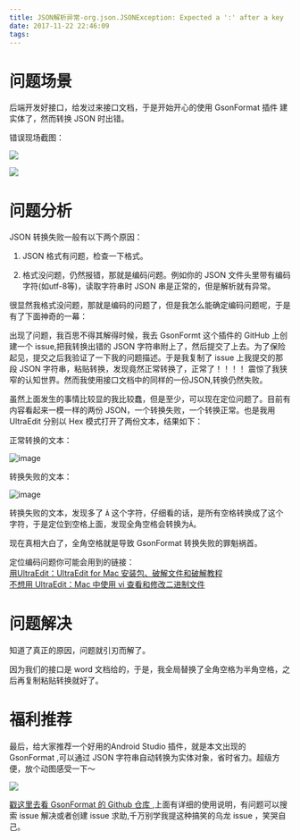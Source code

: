 ```yaml
---
title: JSON解析异常-org.json.JSONException: Expected a ':' after a key
date: 2017-11-22 22:46:09
tags:
---
```


# 问题场景

后端开发好接口，给发过来接口文档，于是开始开心的使用 GsonFormat 插件 建实体了，然而转换 JSON 时出错。

错误现场截图：

![](http://oriwplcze.bkt.clouddn.com/4d58d873368d1fd254a1fd2d75bc890b.png)

![](http://oriwplcze.bkt.clouddn.com/750345e68b1fa64deb718ab973fe6800.png)



# 问题分析

JSON 转换失败一般有以下两个原因：

1. JSON 格式有问题，检查一下格式。

2. 格式没问题，仍然报错，那就是编码问题。例如你的 JSON 文件头里带有编码字符(如utf-8等)，读取字符串时 JSON 串是正常的，但是解析就有异常。



很显然我格式没问题，那就是编码的问题了，但是我怎么能确定编码问题呢，于是有了下面神奇的一幕：

出现了问题，我百思不得其解得时候，我去 GsonFormt 这个插件的 GitHub 上创建一个 issue,把我转换出错的 JSON 字符串附上了，然后提交了上去。为了保险起见，提交之后我验证了一下我的问题描述。于是我复制了 issue 上我提交的那段 JSON 字符串，粘贴转换，发现竟然正常转换了，正常了！！！！ 震惊了我狭窄的认知世界。然而我使用接口文档中的同样的一份JSON,转换仍然失败。

虽然上面发生的事情比较显的我比较蠢，但是至少，可以现在定位问题了。目前有内容看起来一模一样的两份 JSON，一个转换失败，一个转换正常。也是我用 UltraEdit 分别以 Hex 模式打开了两份文本，结果如下：



正常转换的文本：

![image](https://user-images.githubusercontent.com/16207639/33135900-665be874-cf69-11e7-9e4a-29991f0ff107.png)

转换失败的文本：

![image](https://user-images.githubusercontent.com/16207639/33136041-cc643590-cf69-11e7-8aeb-ec6fde8da68a.png)


转换失败的文本，发现多了 `Â` 这个字符，仔细看的话，是所有空格转换成了这个字符，于是定位到空格上面，发现全角空格会转换为`Â`。

现在真相大白了，全角空格就是导致 GsonFormat 转换失败的罪魁祸首。

定位编码问题你可能会用到的链接：  
[用UltraEdit：UltraEdit for Mac 安装包、破解文件和破解教程](http://www.jianshu.com/p/7b79a7ca522f)  
[不想用 UltraEdit：Mac 中使用 vi 查看和修改二进制文件](https://www.zhihu.com/question/22281280)

# 问题解决

知道了真正的原因，问题就引刃而解了。

因为我们的接口是 word 文档给的，于是，我全局替换了全角空格为半角空格，之后再复制粘贴转换就好了。



# 福利推荐

最后，给大家推荐一个好用的Android Studio 插件，就是本文出现的 GsonFormat ,可以通过 JSON 字符串自动转换为实体对象，省时省力。超级方便，放个动图感受一下～

![](https://camo.githubusercontent.com/0d45c79c54ab57f6efe31e9019b11d93974fa039/687474703a2f2f75706c6f61642d696d616765732e6a69616e7368752e696f2f75706c6f61645f696d616765732f3136363836362d666639646333333661663732643764372e6769663f696d6167654d6f6772322f6175746f2d6f7269656e742f7374726970)

[戳这里去看 GsonFormat 的 Github 仓库 ](https://github.com/zzz40500/GsonFormat),上面有详细的使用说明，有问题可以搜索 issue 解决或者创建 issue 求助,千万别学我提这种搞笑的乌龙 issue ，笑哭自己。
